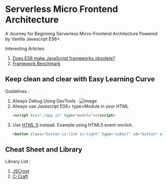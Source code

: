 # Serverless Micro Frontend Architecture

A Journey for Beginning Serverless Micro-Frontend Architecture Powered by Vanilla Javascript ES6+.

Interesting Articles:
1. [Does ES6 make JavaScript frameworks obsolete?](https://stackoverflow.blog/2021/11/10/does-es6-make-javascript-frameworks-obsolete/)
2. [Framework Benchmark](https://krausest.github.io/js-framework-benchmark/current.html)

## Keep clean and clear with Easy Learning Curve
Guidelines :
1. Always Debug Using DevTools :
   ![image](https://github.com/vanillajskit/vanillajskit.github.io/assets/11188109/b728d0c1-f610-4baf-ac72-29688730fde1)
2. Always use Javascript ES6+ type=Module in your HTML
   ```html
   <script src="./app.js" type="module"></script>
   ```
3. Use [HTML 5](https://www.tutorialspoint.com/html5/index.htm) instead.
   Example using HTML5 event onclick.
   ```html
   <button class="button is-link is-light" type="submit" id="button" onclick="PostSignUp()">Submit</button>
   ```

## Cheat Sheet and Library

Library List :
1. [JSCroot](https://jscroot.github.io/)
2. [C-Craft](https://c-craftjs.github.io/)
